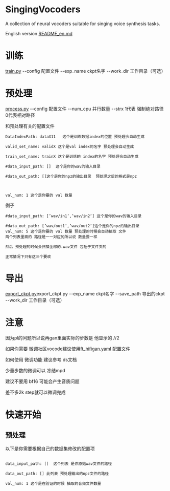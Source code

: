 # SingingVocoders
A collection of neural vocoders suitable for singing voice synthesis tasks.

English version [README_en.md](README_en.md)
# 训练

[train.py](train.py) --config 配置文件 --exp_name ckpt名字 --work_dir 工作目录（可选）

# 预处理 

[process.py](process.py) --config 配置文件 --num_cpu 并行数量 --strx 1代表 强制绝对路径 0代表相对路径


和预处理有关的配置文件
```
DataIndexPath: dataX11   这个是训练数据index的位置 预处理会自动生成

valid_set_name: validX 这个是val index的名字 预处理会自动生成

train_set_name: trainX 这个是训练的 index的名字 预处理会自动生成

#data_input_path: []  这个是你的wav的输入目录

#data_out_path: []这个是你的npz的输出目录  预处理之后的格式是npz



val_num: 1 这个是你要的 val 数量 
```

例子
```
#data_input_path: [’wav/in1‘,’wav/in2‘] 这个是你的wav的输入目录

#data_out_path: [’wav/out1‘,’wav/out2‘]这个是你的npz的输出目录
val_num: 5 这个是你要的 val 数量 预处理的时候会自动抽取 文件
两个列表里面的 路径是一一对应的所以说 数量要一样

然后 预处理的时候会扫描全部的.wav文件 包括子文件夹的

正常情况下只有这三个要改
```
# 导出
[export_ckpt.py](export_ckpt.py)export_ckpt.py --exp_name ckpt名字  --save_path 导出的ckpt --work_dir 工作目录（可选） 

# 注意

因为pl的问题所以说再gan里面实际的步数是 他显示的 //2

如果你需要 微调社区vocode建议使用[ft_hifigan.yaml](configs%2Fft_hifigan.yaml) 配置文件

如何使用 微调功能 建议参考 ds文档

少量步数的微调可以 冻结mpd

建议不要用 bf16 可能会产生音质问题

差不多2k step就可以微调完成

# 快速开始
## 预处理
以下是你需要根据自己的数据集修改的配置项
```angular2html

data_input_path: []  这个列表 是你原始wav文件的路径

data_out_path: [] 此列表 预处理输出的npz文件的路径

val_num: 1 这个是在验证的时候 抽取的音频文件数量
```





































